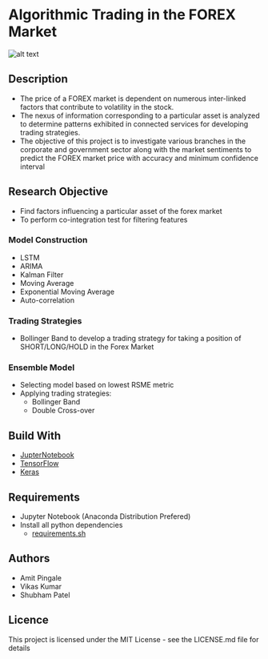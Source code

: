 # Algorithmic Trading in the FOREX Market

![alt text](https://github.com/amitpingale92/Algorithmic-Trading-in-the-FOREX-Market-/blob/master/0.Data/logo.png "Logo Title")

## Description
* The price of a FOREX market is dependent on numerous inter-linked factors that contribute to volatility in the stock. 
* The nexus of information corresponding to a particular asset is analyzed to determine patterns exhibited in connected services for developing trading strategies. 
* The objective of this project is to investigate various branches in the corporate and government sector along with the market sentiments to predict the FOREX market price with accuracy and minimum confidence interval

## Research Objective
* Find factors influencing a particular asset of the forex market
* To perform co-integration test for filtering features
### Model Construction
* LSTM 
* ARIMA
* Kalman Filter
* Moving Average
* Exponential Moving Average
* Auto-correlation

### Trading Strategies
* Bollinger Band to develop a trading strategy for taking a position of SHORT/LONG/HOLD in the Forex Market

### Ensemble Model
* Selecting model based on lowest RSME metric
* Applying trading strategies: 
    * Bollinger Band
    * Double Cross-over

## Build With
* [JupterNotebook](https://jupyter.org)
* [TensorFlow](hhttps://www.tensorflow.org)
* [Keras](https://keras.io)

## Requirements
* Jupyter Notebook (Anaconda Distribution Prefered)
* Install all python dependencies
    * [requirements.sh](https://github.com/amitpingale92/Algorithmic-Trading-in-the-FOREX-Market-/blob/master/requirements.sh)

## Authors
* Amit Pingale
* Vikas Kumar
* Shubham Patel

## Licence
This project is licensed under the MIT License - see the LICENSE.md file for details


